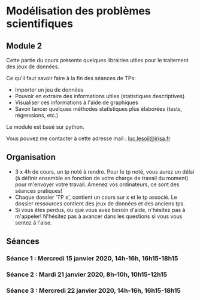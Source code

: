 # Modélisation des problèmes scientifiques
## Module 2

Cette partie du cours présente quelques librairies utiles pour le traitement des jeux de données.

Ce qu'il faut savoir faire à la fin des séances de TPs:
 - Importer un jeu de données
 - Pouvoir en extraire des informations utiles (statistiques descriptives)
 - Visualiser ces informations à l'aide de graphiques
 - Savoir lancer quelques méthodes statistiques plus élaborées (tests, régressions, etc.)
 
Le module est basé sur python.

Vous pouvez me contacter à cette adresse mail : luc.lesoil@irisa.fr

## Organisation

- 3 x 4h de cours, un tp noté à rendre. Pour le tp noté, vous aurez un délai (à définir ensemble en fonction de votre charge de travail du moment) pour m'envoyer votre travail. Amenez vos ordinateurs, ce sont des séances pratiques!
- Chaque dossier 'TP x', contient un cours sur x et le tp associé. Le dossier ressources contient des jeux de données et des anciens tps.
-  Si vous êtes perdus, ou que vous avez besoin d'aide, n'hésitez pas à m'appeler! N'hésitez pas à avancer dans les questions si vous vous sentez à l'aise.

## Séances

### Séance 1 : Mercredi 15 janvier 2020, 14h-16h, 16h15-18h15

### Séance 2 : Mardi 21 janvier 2020, 8h-10h, 10h15-12h15

### Séance 3 : Mercredi 22 janvier 2020, 14h-16h, 16h15-18h15
